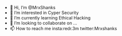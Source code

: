 - 👋 Hi, I’m @MrxShanks
- 👀 I’m interested in Cyper Security
- 🌱 I’m currently learning Ethical Hacking
- 💞️ I’m looking to collaborate on ...
- 📫 How to reach me insta:redr.3m twitter:Mrxshanks

<!---
MrxShanks/MrxShanks is a ✨ special ✨ repository because its `README.md` (this file) appears on your GitHub profile.
You can click the Preview link to take a look at your changes.
--->
